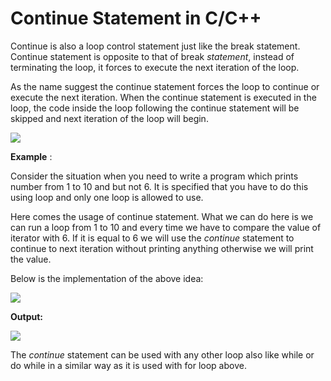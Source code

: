 # Continue Statement in C/C++

Continue is also a loop control statement just like the break statement. Continue statement is opposite to that of break _statement_, instead of terminating the loop, it forces to execute the next iteration of the loop.

As the name suggest the continue statement forces the loop to continue or execute the next iteration. When the continue statement is executed in the loop, the code inside the loop following the continue statement will be skipped and next iteration of the loop will begin.

![](https://github.com/AswinS07/C_programming/tree/96175073a8d88b095ec1de27f4244832f661b196/_includes/continue_syntax.png)

**Example** :

Consider the situation when you need to write a program which prints number from 1 to 10 and but not 6. It is specified that you have to do this using loop and only one loop is allowed to use.

Here comes the usage of continue statement. What we can do here is we can run a loop from 1 to 10 and every time we have to compare the value of iterator with 6. If it is equal to 6 we will use the _continue_ statement to continue to next iteration without printing anything otherwise we will print the value.

Below is the implementation of the above idea:

![](https://github.com/AswinS07/C_programming/tree/96175073a8d88b095ec1de27f4244832f661b196/_includes/continue_example.png)

**Output:**

![](https://github.com/AswinS07/C_programming/tree/96175073a8d88b095ec1de27f4244832f661b196/_includes/continue_ex_output.png)

The _continue_ statement can be used with any other loop also like while or do while in a similar way as it is used with for loop above.

